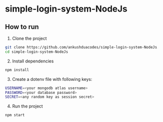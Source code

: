 # simple-login-system-NodeJs

## How to run
1. Clone the project
```bash
git clone https://github.com/ankushduacodes/simple-login-system-NodeJs.git
cd simple-login-system-NodeJs
```

2. Install dependencies
```bash
npm install
```
3. Create a dotenv file with following keys:
```bash
USERNAME=<your mongodb atlas username>
PASSWORD=<your database password>
SECRET=<any random key as session secret>
```
4. Run the project
```bash
npm start
```
